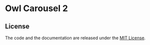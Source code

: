 # Owl Carousel 2


## License

The code and the documentation are released under the [MIT License](LICENSE).
